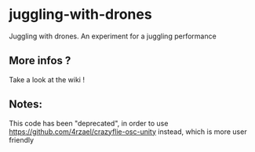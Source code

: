 # juggling-with-drones
Juggling with drones. An experiment for a juggling performance

## More infos ?

Take a look at the wiki !

## Notes:

This code has been "deprecated", in order to use https://github.com/4rzael/crazyflie-osc-unity instead, which is more user friendly

